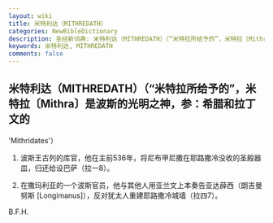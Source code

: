 ```yaml
---
layout: wiki
title: 米特利达（MITHREDATH）
categories: NewBibleDictionary
description: 圣经新词典: 米特利达（MITHREDATH）（“米特拉所给予的”，米特拉〔Mithra〕是波斯的光明之神，参：希腊和拉丁文的 'Mithridates'）
keywords: 米特利达, MITHREDATH
comments: false
---
```


## 米特利达（MITHREDATH）（“米特拉所给予的”，米特拉〔Mithra〕是波斯的光明之神，参：希腊和拉丁文的

'Mithridates'）

1. 波斯王古列的库官，他在主前536年，将尼布甲尼撒在耶路撒冷没收的圣殿器皿，归还给设巴萨（拉一8）。

2. 在撒玛利亚的一个波斯官员，他与其他人用亚兰文上本奏告亚达薛西（朗吉曼努斯 [Longimanus]），反对犹太人重建耶路撒冷城墙（拉四7）。

B.F.H.








